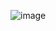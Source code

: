 ![image](https://user-images.githubusercontent.com/94182282/143681200-5f0291eb-7884-409a-bac6-1ee1cc5f68d1.png)

